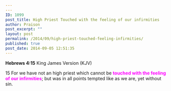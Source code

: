 ```yaml
---
---
ID: 1099
post_title: High Priest Touched with the feeling of our infirmities
author: Praison
post_excerpt: ""
layout: post
permalink: /2014/09/high-priest-touched-feeling-infirmities/
published: true
post_date: 2014-09-05 12:51:35
---
```

<strong>Hebrews 4:15</strong>
King James Version (KJV)

15 For we have not an high priest which cannot be <span style="color: #ff00ff;"><strong>touched with the feeling of our infirmities</strong></span>; but was in all points tempted like as we are, yet without sin.